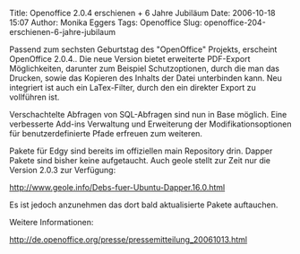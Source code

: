 Title: Openoffice 2.0.4 erschienen + 6 Jahre Jubiläum
Date: 2006-10-18 15:07
Author: Monika Eggers
Tags: Openoffice
Slug: openoffice-204-erschienen-6-jahre-jubilaum

Passend zum sechsten Geburtstag des "OpenOffice" Projekts, erscheint
OpenOffice 2.0.4.. Die neue Version bietet erweiterte PDF-Export
Möglichkeiten, darunter zum Beispiel Schutzoptionen, durch die man das
Drucken, sowie das Kopieren des Inhalts der Datei unterbinden kann. Neu
integriert ist auch ein LaTex-Filter, durch den ein direkter Export zu
vollführen ist.


<!--break--><!--break-->

Verschachtelte Abfragen von SQL-Abfragen sind nun in Base möglich. Eine
verbesserte Add-ins Verwaltung und Erweiterung der Modifikationsoptionen
für benutzerdefinierte Pfade erfreuen zum weiteren.


Pakete für Edgy sind bereits im offiziellen main Repository drin. Dapper
Pakete sind bisher keine aufgetaucht. Auch geole stellt zur Zeit nur die
Version 2.0.3 zur Verfügung:


<http://www.geole.info/Debs-fuer-Ubuntu-Dapper.16.0.html>


Es ist jedoch anzunehmen das dort bald aktualisierte Pakete auftauchen.


Weitere Informationen:  

<http://de.openoffice.org/presse/pressemitteilung_20061013.html>



